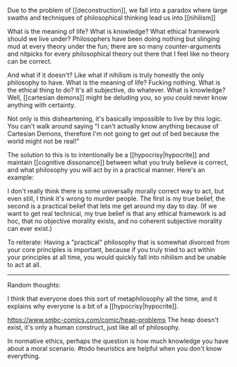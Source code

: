 Due to the problem of [[deconstruction]], we fall into a paradox where large swaths and techniques of philosophical thinking lead us into [[nihilism]]

What is the meaning of life? What is knowledge? What ethical framework should we live under? Philosophers have been doing nothing but slinging mud at every theory under the fun; there are so many counter-arguments and nitpicks for every philosophical theory out there that I feel like no theory can be correct.

And what if it doesn't? Like what if nihilism is truly honestly the only philosophy to have. What is the meaning of life? Fucking nothing. What is the ethical thing to do? It's all subjective, do whatever. What is knowledge? Well, [[cartesian demons]] might be deluding you, so you could never know anything with certainty.

Not only is this disheartening, it's basically impossible to live by this logic. You can't walk around saying "I can't actually know anything because of Cartesian Demons, therefore I'm not going to get out of bed because the world might not be real!"

The solution to this is to intentionally be a [[hypocrisy|hypocrite]] and maintain [[cognitive dissonance]] between what you truly believe is correct, and what philosophy you will act by in a practical manner. Here's an example:

I don't really think there is some universally morally correct way to act, but even still, I think it's wrong to murder people. The first is my true belief, the second is a practical belief that lets me get around my day to day. (If we want to get real technical, my true belief is that any ethical framework is ad hoc, that no objective morality exists, and no coherent subjective morality can ever exist.)

To reiterate: Having a "practical" philosophy that is somewhat divorced from your core principles is important, because if you truly tried to act within your principles at all time, you would quickly fall into nihilism and be unable to act at all.

-------------------------

Random thoughts:

I think that everyone does this sort of metaphilosophy all the time, and it explains why everyone is a bit of a [[hypocrisy|hypocrite]].

https://www.smbc-comics.com/comic/heap-problems
The heap doesn't exist, it's only a human construct, just like all of philosophy.

In normative ethics, perhaps the question is how much knowledge you have about a moral scenario. #todo heuristics are helpful when you don't know everything.
